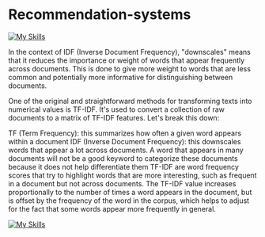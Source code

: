 # Recommendation-systems
[![My Skills](https://skillicons.dev/icons?i=py,stackoverflow,mysql,linux,idea,github)](https://skillicons.dev)

In the context of IDF (Inverse Document Frequency), "downscales" means that it reduces the importance or weight of words that appear frequently across documents. This is done to give more weight to words that are less common and potentially more informative for distinguishing between documents.

One of the original and straightforward methods for transforming texts into numerical values is TF-IDF. It's used to convert a collection of raw documents to a matrix of TF-IDF features. Let's break this down:

TF (Term Frequency): this summarizes how often a given word appears within a document
IDF (Inverse Document Frequency): this downscales words that appear a lot across documents. A word that appears in many documents will not be a good keyword to categorize these documents because it does not help differentiate them
TF-IDF are word frequency scores that try to highlight words that are more interesting, such as frequent in a document but not across documents. The TF-IDF value increases proportionally to the number of times a word appears in the document, but is offset by the frequency of the word in the corpus, which helps to adjust for the fact that some words appear more frequently in general.

[![My Skills](https://skillicons.dev/icons?i=py,stackoverflow,mysql,linux,idea,github&theme=light)](https://skillicons.dev)
